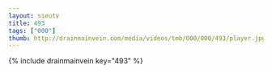```yaml
--- 
layout: sieutv
title: 493
tags: ["000"]
thumb: http://drainmainvein.com/media/videos/tmb/000/000/493/player.jpg
---
```

{% include drainmainvein key="493" %} 
